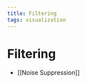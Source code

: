 ```yaml
---
title: Filtering
tags: visualization
---
```


# Filtering
- [[Noise Suppression]]


























